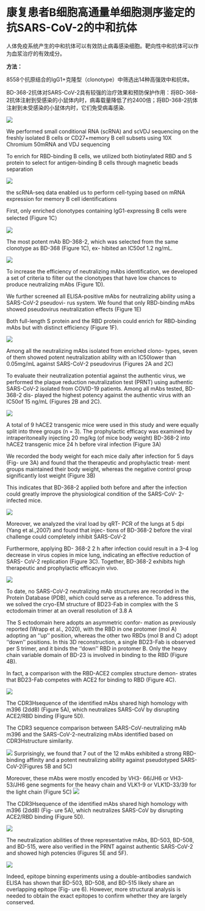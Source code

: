 # 康复患者B细胞高通量单细胞测序鉴定的抗SARS-CoV-2的中和抗体


人体免疫系统产生的中和抗体可以有效防止病毒感染细胞。靶向性中和抗体可以作为血浆治疗的有效成分。

**方法：**


8558个抗原结合的IgG1+克隆型（clonotype）中筛选出14种高强效中和抗体。

BD-368-2抗体对SARS-CoV-2具有较强的治疗效果和预防保护作用：将BD-368-2抗体注射到受感染的小鼠体内时，病毒载量降低了约2400倍；将BD-368-2抗体注射到未受感染的小鼠体内时，它们免受病毒感染.


![](1.png)

We performed small conditional RNA (scRNA) and scVDJ sequencing on the freshly isolated B cells or CD27+memory B cell subsets using 10X Chromium 50mRNA and VDJ sequencing

To enrich for RBD-binding B cells, we utilized both biotinylated RBD and S protein to select for antigen-binding B cells through magnetic beads separation



 

 ![](2.png)


the scRNA-seq data enabled us to perform cell-typing based on mRNA expression for memory B cell identifications

First, only enriched clonotypes containing IgG1-expressing B cells were selected (Figure 1C）

 
![](3.png)

 

The most potent mAb BD-368-2, which was selected from the same clonotype as BD-368 (Figure 1C), ex- hibited an IC50of 1.2 ng/mL.

 
![](4.png)


 

To increase the efficiency of neutralizing mAbs identification, we developed a set of criteria to filter out the clonotypes that have low chances to produce neutralizing mAbs (Figure 1D).

We further screened all ELISA-positive mAbs for neutralizing ability using a SARS-CoV-2 pseudovi- rus system. We found that only RBD-binding mAbs showed pseudovirus neutralization effects (Figure 1E)

Both full-length S protein and the RBD protein could enrich for RBD-binding mAbs but with distinct efficiency (Figure 1F).

 ![](5.png)

 

Among all the neutralizing mAbs isolated from enriched clono- types, seven of them showed potent neutralization ability with an IC50lower than 0.05mg/mL against SARS-CoV-2 pseudovirus (Figures 2A and 2C)

To evaluate their neutralization potential against the authentic virus, we performed the plaque reduction neutralization test (PRNT) using authentic SARS-CoV-2 isolated from COVID-19 patients. Among all mAbs tested, BD-368-2 dis- played the highest potency against the authentic virus with an IC50of 15 ng/mL (Figures 2B and 2C).

 
![](6.png)


 



A total of 9 hACE2 transgenic mice were used in this study and were equally split into three groups (n = 3). The prophylactic efficacy was examined by intraperitoneally injecting 20 mg/kg (of mice body weight) BD-368-2 into hACE2 transgenic mice 24 h before viral infection (Figure 3A)

We recorded the body weight for each mice daily after infection for 5 days (Fig- ure 3A) and found that the therapeutic and prophylactic treat- ment groups maintained their body weight, whereas the negative control group significantly lost weight (Figure 3B)

 

This indicates that BD-368-2 applied both before and after the infection could greatly improve the physiological condition of the SARS-CoV- 2-infected mice.

![](7.png)

Moreover, we analyzed the viral load by qRT- PCR of the lungs at 5 dpi (Yang et al.,2007) and found that injec- tions of BD-368-2 before the viral challenge could completely inhibit SARS-CoV-2  

 

Furthermore, applying BD- 368-2 2 h after infection could result in a 3–4 log decrease in virus copies in mice lung, indicating an effective reduction of SARS- CoV-2 replication (Figure 3C). Together, BD-368-2 exhibits high therapeutic and prophylactic efficacyin vivo. 




 ![](download.png)

To date, no SARS-CoV-2 neutralizing mAb structures are recorded in the Protein Database (PDB), which could serve as a reference. To address this, we solved the cryo-EM structure of BD23-Fab in complex with the S ectodomain trimer at an overall resolution of 3.8 A 

 

The S ectodomain here adopts an asymmetric confor- mation as previously reported (Wrapp et al., 2020), with the RBD in one protomer (mol A) adopting an ‘‘up’’ position, whereas the other two RBDs (mol B and C) adopt ‘‘down’’ positions. In this 3D reconstruction, a single BD23-Fab is observed per S trimer, and it binds the ‘‘down’’ RBD in protomer B. Only the heavy chain variable domain of BD-23 is involved in binding to the RBD (Figure 4B).

In fact, a comparison with the RBD-ACE2 complex structure demon- strates that BD23-Fab competes with ACE2 for binding to RBD (Figure 4C).  

 ![](download-1.png)

 


 

The CDR3Hsequence of the identified mAbs shared high homology with m396 (2dd8) (Figure 5A), which neutralizes SARS-CoV by disrupting ACE2/RBD binding (Figure 5D). 

The CDR3 sequence comparison between SARS-CoV-neutralizing mAb m396 and the SARS-CoV-2-neutralizing mAbs identified based on CDR3Hstructure similarity.

 
 ![](download-2.png)
Surprisingly, we found that 7 out of the 12 mAbs exhibited a strong RBD-binding affinity and a potent neutralizing ability against pseudotyped SARS-CoV-2(Figures 5B and 5C)
 

 Moreover, these mAbs were mostly encoded by VH3- 66/JH6 or VH3-53/JH6 gene segments for the heavy chain and VLK1-9 or VLK1D-33/39 for the light chain (Figure 5C)
 ![](download-3.png)


 The CDR3Hsequence of the identified mAbs shared high homology with m396 (2dd8) (Fig- ure 5A), which neutralizes SARS-CoV by disrupting ACE2/RBD binding (Figure 5D).

 ![](download-4.png)

The neutralization abilities of three representative mAbs, BD-503, BD-508, and BD-515, were also verified in the PRNT against authentic SARS-CoV-2 and showed high potencies (Figures 5E and 5F).

 ![](download-5.png)

Indeed, epitope binning experiments using a double-antibodies sandwich ELISA has shown that BD-503, BD-508, and BD-515 likely share an overlapping epitope (Fig- ure 6). However, more structural analysis is needed to obtain the exact epitopes to confirm whether they are largely conserved. 



